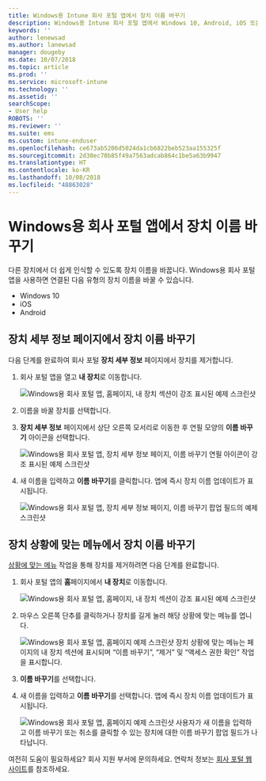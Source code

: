 ```yaml
---
title: Windows용 Intune 회사 포털 앱에서 장치 이름 바꾸기
description: Windows용 Intune 회사 포털 앱에서 Windows 10, Android, iOS 또는 Microsoft HoloLens 장치 편집 및 이름 바꾸기
keywords: ''
author: lenewsad
ms.author: lanewsad
manager: dougeby
ms.date: 10/07/2018
ms.topic: article
ms.prod: ''
ms.service: microsoft-intune
ms.technology: ''
ms.assetid: ''
searchScope:
- User help
ROBOTS: ''
ms.reviewer: ''
ms.suite: ems
ms.custom: intune-enduser
ms.openlocfilehash: ce673ab5206d5024da1cb6822beb523aa155325f
ms.sourcegitcommit: 2d30ec70b85f49a7563adcab864c1be5a63b9947
ms.translationtype: HT
ms.contentlocale: ko-KR
ms.lasthandoff: 10/08/2018
ms.locfileid: "48863028"
---
```

# <a name="rename-device-from-the-company-portal-app-for-windows"></a>Windows용 회사 포털 앱에서 장치 이름 바꾸기
다른 장치에서 더 쉽게 인식할 수 있도록 장치 이름을 바꿉니다. Windows용 회사 포털 앱을 사용하면 연결된 다음 유형의 장치 이름을 바꿀 수 있습니다.  
* Windows 10
* iOS
* Android  

## <a name="rename-device-from-device-details-page"></a>**장치 세부 정보** 페이지에서 장치 이름 바꾸기  
다음 단계를 완료하여 회사 포털 **장치 세부 정보** 페이지에서 장치를 제거합니다. 

1. 회사 포털 앱을 열고 **내 장치**로 이동합니다.  

    ![Windows용 회사 포털 앱, 홈페이지, 내 장치 섹션이 강조 표시된 예제 스크린샷](./media/1809_CheckAccess_Context_Select_Device.png)  
2. 이름을 바꿀 장치를 선택합니다.
3. **장치 세부 정보** 페이지에서 상단 오른쪽 모서리로 이동한 후 연필 모양의 **이름 바꾸기** 아이콘을 선택합니다.  

     ![Windows용 회사 포털 앱, 장치 세부 정보 페이지, 이름 바꾸기 연필 아이콘이 강조 표시된 예제 스크린샷](./media/1809_Rename_CPapp_Windows_icon.png) 
4. 새 이름을 입력하고 **이름 바꾸기**를 클릭합니다. 앱에 즉시 장치 이름 업데이트가 표시됩니다.  

     ![Windows용 회사 포털 앱, 장치 세부 정보 페이지, 이름 바꾸기 팝업 필드의 예제 스크린샷](./media/1808_RenameApp_Popup.png)  

## <a name="rename-device-from-device-context-menu"></a>장치 상황에 맞는 메뉴에서 장치 이름 바꾸기  
[상황에 맞는 메뉴](https://docs.microsoft.com//windows/uwp/design/controls-and-patterns/menus) 작업을 통해 장치를 제거하려면 다음 단계를 완료합니다.  

1. 회사 포털 앱의 **홈**페이지에서 **내 장치**로 이동합니다.

    ![Windows용 회사 포털 앱, 홈페이지, 내 장치 섹션이 강조 표시된 예제 스크린샷](./media/1809_CheckAccess_Context_Select_Device.png)  
2. 마우스 오른쪽 단추를 클릭하거나 장치를 길게 눌러 해당 상황에 맞는 메뉴를 엽니다.  

    ![Windows용 회사 포털 앱, 홈페이지 예제 스크린샷 장치 상황에 맞는 메뉴는 페이지의 **내 장치** 섹션에 표시되며 “이름 바꾸기”, “제거” 및 “액세스 권한 확인” 작업을 표시합니다.](./media/1809_DeviceContextMenu_Windows_CP.png)    
3. **이름 바꾸기**를 선택합니다.  
4. 새 이름을 입력하고 **이름 바꾸기**를 선택합니다. 앱에 즉시 장치 이름 업데이트가 표시됩니다.  

     ![Windows용 회사 포털 앱, 홈페이지 예제 스크린샷 사용자가 새 이름을 입력하고 이름 바꾸기 또는 취소를 클릭할 수 있는 장치에 대한 이름 바꾸기 팝업 필드가 나타납니다.](./media/1808_RenameApp_Popup.png)  

여전히 도움이 필요하세요? 회사 지원 부서에 문의하세요. 연락처 정보는 [회사 포털 웹 사이트](https://go.microsoft.com/fwlink/?linkid=2010980)를 참조하세요.

